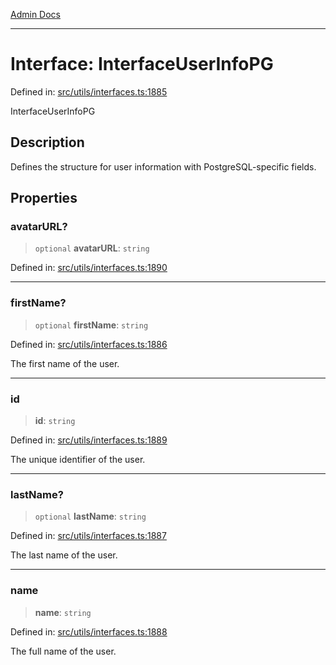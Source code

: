 [Admin Docs](/)

***

# Interface: InterfaceUserInfoPG

Defined in: [src/utils/interfaces.ts:1885](https://github.com/PalisadoesFoundation/talawa-admin/blob/main/src/utils/interfaces.ts#L1885)

InterfaceUserInfoPG

## Description

Defines the structure for user information with PostgreSQL-specific fields.

## Properties

### avatarURL?

> `optional` **avatarURL**: `string`

Defined in: [src/utils/interfaces.ts:1890](https://github.com/PalisadoesFoundation/talawa-admin/blob/main/src/utils/interfaces.ts#L1890)

***

### firstName?

> `optional` **firstName**: `string`

Defined in: [src/utils/interfaces.ts:1886](https://github.com/PalisadoesFoundation/talawa-admin/blob/main/src/utils/interfaces.ts#L1886)

The first name of the user.

***

### id

> **id**: `string`

Defined in: [src/utils/interfaces.ts:1889](https://github.com/PalisadoesFoundation/talawa-admin/blob/main/src/utils/interfaces.ts#L1889)

The unique identifier of the user.

***

### lastName?

> `optional` **lastName**: `string`

Defined in: [src/utils/interfaces.ts:1887](https://github.com/PalisadoesFoundation/talawa-admin/blob/main/src/utils/interfaces.ts#L1887)

The last name of the user.

***

### name

> **name**: `string`

Defined in: [src/utils/interfaces.ts:1888](https://github.com/PalisadoesFoundation/talawa-admin/blob/main/src/utils/interfaces.ts#L1888)

The full name of the user.
